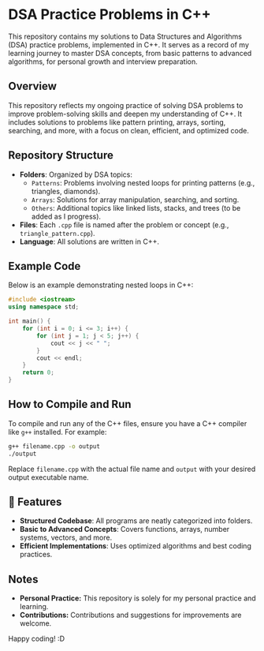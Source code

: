 # DSA Practice Problems in C++

This repository contains my solutions to Data Structures and Algorithms (DSA) practice problems, implemented in C++. It serves as a record of my learning journey to master DSA concepts, from basic patterns to advanced algorithms, for personal growth and interview preparation.

## Overview

This repository reflects my ongoing practice of solving DSA problems to improve problem-solving skills and deepen my understanding of C++. It includes solutions to problems like pattern printing, arrays, sorting, searching, and more, with a focus on clean, efficient, and optimized code.

## Repository Structure

- **Folders**: Organized by DSA topics:
  - `Patterns`: Problems involving nested loops for printing patterns (e.g., triangles, diamonds).
  - `Arrays`: Solutions for array manipulation, searching, and sorting.
  - `Others`: Additional topics like linked lists, stacks, and trees (to be added as I progress).
- **Files**: Each `.cpp` file is named after the problem or concept (e.g., `triangle_pattern.cpp`).
- **Language**: All solutions are written in C++.
## Example Code

Below is an example demonstrating nested loops in C++:

```cpp
#include <iostream>
using namespace std;

int main() {
    for (int i = 0; i <= 3; i++) {
        for (int j = 1; j < 5; j++) {
            cout << j << " ";
        }
        cout << endl;
    }
    return 0;
}
```

## How to Compile and Run

To compile and run any of the C++ files, ensure you have a C++ compiler like `g++` installed. For example:

```bash
g++ filename.cpp -o output
./output
```

Replace `filename.cpp` with the actual file name and `output` with your desired output executable name.


## 📌 Features

- **Structured Codebase**: All programs are neatly categorized into folders.
- **Basic to Advanced Concepts**: Covers functions, arrays, number systems, vectors, and more.
- **Efficient Implementations**: Uses optimized algorithms and best coding practices.



## Notes

- **Personal Practice:** This repository is solely for my personal practice and learning.
- **Contributions:** Contributions and suggestions for improvements are welcome.

Happy coding! :D

